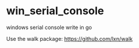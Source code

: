 # win_serial_console
windows serial console write in go


Use the walk package: https://github.com/lxn/walk
